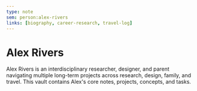 ```yaml
---
type: note
sem: person:alex-rivers
links: [biography, career-research, travel-log]
---
```


# Alex Rivers

Alex Rivers is an interdisciplinary researcher, designer, and parent navigating
multiple long-term projects across research, design, family, and travel. This
vault contains Alex's core notes, projects, concepts, and tasks.
